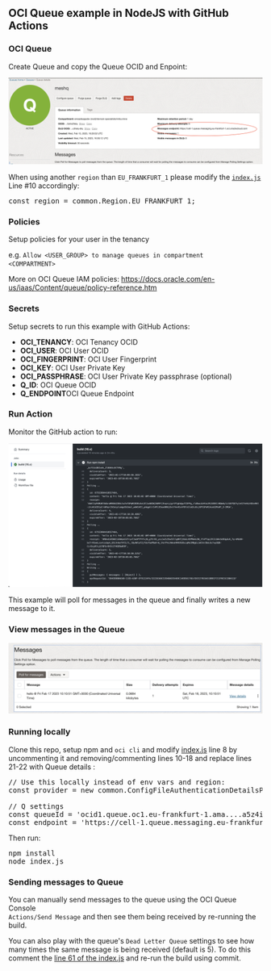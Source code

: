 ## OCI Queue example in NodeJS with GitHub Actions

### OCI Queue

Create Queue and copy the Queue OCID and Enpoint:

<p>
<img src="endpoint.png" width="800" />

<p>
When using another <code>region</code> than <code>EU_FRANKFURT_1</code> please modify the 
<a href="https://github.com/mikarinneoracle/oci-queue-node/blob/main/index.js#L10">
<code>index.js</code></a> Line #10 accordingly:

<pre>
const region = common.Region.EU_FRANKFURT_1;
</pre>

### Policies

Setup policies for your user in the tenancy

e.g. <code>Allow &lt;USER_GROUP&gt; to manage queues in compartment &lt;COMPARTMENT&gt;</code>

More on OCI Queue IAM policies: https://docs.oracle.com/en-us/iaas/Content/queue/policy-reference.htm

### Secrets

Setup secrets to run this example with GitHub Actions:

<ul>
    <li><b>OCI_TENANCY</b>: OCI Tenancy OCID</li>
    <li><b>OCI_USER</b>: OCI User OCID</li>
    <li><b>OCI_FINGERPRINT</b>: OCI User Fingerprint</li>
    <li><b>OCI_KEY</b>: OCI User Private Key</li>
    <li><b>OCI_PASSPHRASE</b>: OCI User Private Key passphrase (optional)</li>
    <li><b>Q_ID</b>: OCI Queue OCID</li>
    <li><b>Q_ENDPOINT</b>OCI Queue Endpoint</li>
</ul>

### Run Action

Monitor the GitHub action to run:

<p>
<img src="action.png" width="800" />

<p>
This example will poll for messages in the queue and finally writes a new message to it.

### View messages in the Queue

<img src="messages.png" width="800" />

### Running locally

Clone this repo, setup npm and <code>oci cli</code> and modify <a href="https://github.com/mikarinneoracle/oci-queue-node/blob/main/index.js#L8">index.js</a> line 8 by uncommenting it and removing/commenting lines 10-18 and replace lines 21-22
with Queue details :

<pre>
// Use this locally instead of env vars and region:
const provider = new common.ConfigFileAuthenticationDetailsProvider();

// Q settings
const queueId = 'ocid1.queue.oc1.eu-frankfurt-1.ama....a5z4ic2tslq';
const endpoint = 'https://cell-1.queue.messaging.eu-frankfurt-1.oci.oraclecloud.com';
</pre>

Then run:

<pre>
npm install
node index.js
</pre>

### Sending messages to Queue

You can manually send messages to the queue using the OCI Queue Console  
<code>Actions/Send Message</code> and then see them being received by re-running the build.


<p>
You can also play with the queue's <code>Dead Letter Queue</code> settings to see how many
times the same message is being received (default is 5). To do this comment the 
<a href="index.js#L61">line 61 of the index.js</a> and re-run the build using commit. 
